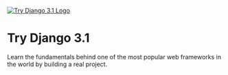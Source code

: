 [![Try Django 3.1 Logo](https://static.codingforentrepreneurs.com/media/projects/try-django-31/images/share/Try_Django_3_1_-_Share.jpg)](https://www.codingforentrepreneurs.com/projects/try-django-31)

# Try Django 3.1
Learn the fundamentals behind one of the most popular web frameworks in the world by building a real project.

